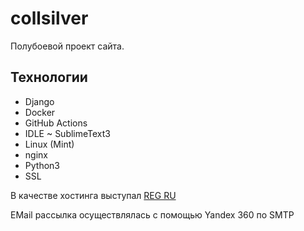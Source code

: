 # collsilver

Полубоевой проект сайта.

## Технологии
* Django
* Docker
* GitHub Actions
* IDLE ~ SublimeText3
* Linux (Mint)
* nginx
* Python3
* SSL

В качестве хостинга выступал [REG RU](https://www.reg.ru/)

EMail рассылка осуществлялась с помощью Yandex 360 по SMTP
